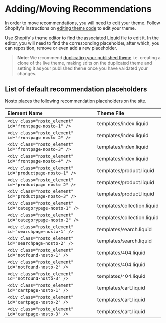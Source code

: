 # Adding/Moving Recommendations

In order to move recommendations, you will need to edit your theme. Follow Shopify's instructions on [editing theme code](https://shopify.dev/themes/getting-started/customize) to edit your theme.

Use Shopify's theme editor to find the associated Liquid file to edit it. In the editor, you will need to find the corresponding placeholder, after which, you can reposition, remove or even add a new placeholder.

> **Note**: We recommend [duplicating your published theme](https://help.shopify.com/manual/using-themes/theme-files#duplicate-themes) i.e. creating a clone of the live theme, making edits on the duplicated theme and setting it as your published theme once you have validated your changes.

## List of default recommendation placeholders

Nosto places the following recommendation placeholders on the site.

| Element Name | Theme File |
| :--- | :--- |
| `<div class="nosto_element" id="frontpage-nosto-1" />` | templates/index.liquid |
| `<div class="nosto_element" id="frontpage-nosto-2" />` | templates/index.liquid |
| `<div class="nosto_element" id="frontpage-nosto-3" />` | templates/index.liquid |
| `<div class="nosto_element" id="frontpage-nosto-4" />` | templates/index.liquid |
| `<div class="nosto_element" id="productpage-nosto-1" />` | templates/product.liquid |
| `<div class="nosto_element" id="productpage-nosto-2" />` | templates/product.liquid |
| `<div class="nosto_element" id="productpage-nosto-3" />` | templates/product.liquid |
| `<div class="nosto_element" id="categorypage-nosto-1" />` | templates/collection.liquid |
| `<div class="nosto_element" id="categorypage-nosto-2" />` | templates/collection.liquid |
| `<div class="nosto_element" id="searchpage-nosto-1" />` | templates/search.liquid |
| `<div class="nosto_element" id="searchpage-nosto-2" />` | templates/search.liquid |
| `<div class="nosto_element" id="notfound-nosto-1" />` | templates/404.liquid |
| `<div class="nosto_element" id="notfound-nosto-2" />` | templates/404.liquid |
| `<div class="nosto_element" id="notfound-nosto-3" />` | templates/404.liquid |
| `<div class="nosto_element" id="cartpage-nosto-1" />` | templates/cart.liquid |
| `<div class="nosto_element" id="cartpage-nosto-2" />` | templates/cart.liquid |
| `<div class="nosto_element" id="cartpage-nosto-3" />` | templates/cart.liquid |

